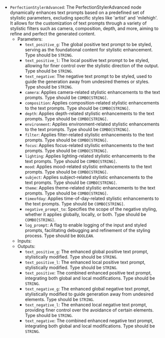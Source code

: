 - `PerfectionStylerAdvanced`: The PerfectionStylerAdvanced node dynamically enhances text prompts based on a predefined set of stylistic parameters, excluding specific styles like 'artist' and 'milehigh'. It allows for the customization of text prompts through a variety of stylistic filters such as camera, composition, depth, and more, aiming to refine and perfect the generated content.
    - Parameters:
        - `text_positive_g`: The global positive text prompt to be styled, serving as the foundational content for stylistic enhancement. Type should be `STRING`.
        - `text_positive_l`: The local positive text prompt to be styled, allowing for finer control over the stylistic direction of the output. Type should be `STRING`.
        - `text_negative`: The negative text prompt to be styled, used to guide the generation away from undesired themes or styles. Type should be `STRING`.
        - `camera`: Applies camera-related stylistic enhancements to the text prompts. Type should be `COMBO[STRING]`.
        - `composition`: Applies composition-related stylistic enhancements to the text prompts. Type should be `COMBO[STRING]`.
        - `depth`: Applies depth-related stylistic enhancements to the text prompts. Type should be `COMBO[STRING]`.
        - `environment`: Applies environment-related stylistic enhancements to the text prompts. Type should be `COMBO[STRING]`.
        - `filter`: Applies filter-related stylistic enhancements to the text prompts. Type should be `COMBO[STRING]`.
        - `focus`: Applies focus-related stylistic enhancements to the text prompts. Type should be `COMBO[STRING]`.
        - `lighting`: Applies lighting-related stylistic enhancements to the text prompts. Type should be `COMBO[STRING]`.
        - `mood`: Applies mood-related stylistic enhancements to the text prompts. Type should be `COMBO[STRING]`.
        - `subject`: Applies subject-related stylistic enhancements to the text prompts. Type should be `COMBO[STRING]`.
        - `theme`: Applies theme-related stylistic enhancements to the text prompts. Type should be `COMBO[STRING]`.
        - `timeofday`: Applies time-of-day-related stylistic enhancements to the text prompts. Type should be `COMBO[STRING]`.
        - `negative_prompt_to`: Specifies the scope of the negative styling, whether it applies globally, locally, or both. Type should be `COMBO[STRING]`.
        - `log_prompt`: A flag to enable logging of the input and styled prompts, facilitating debugging and refinement of the styling process. Type should be `BOOLEAN`.
    - Inputs:
    - Outputs:
        - `text_positive_g`: The enhanced global positive text prompt, stylistically modified. Type should be `STRING`.
        - `text_positive_l`: The enhanced local positive text prompt, stylistically modified. Type should be `STRING`.
        - `text_positive`: The combined enhanced positive text prompt, integrating both global and local modifications. Type should be `STRING`.
        - `text_negative_g`: The enhanced global negative text prompt, stylistically modified to guide generation away from undesired elements. Type should be `STRING`.
        - `text_negative_l`: The enhanced local negative text prompt, providing finer control over the avoidance of certain elements. Type should be `STRING`.
        - `text_negative`: The combined enhanced negative text prompt, integrating both global and local modifications. Type should be `STRING`.
